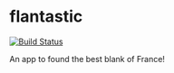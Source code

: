 # flantastic

[![Build Status](https://travis-ci.org/Simarra/django-flantastic.svg?branch=develop)](https://travis-ci.org/Simarra/django-flantastic)

An app to found the best blank of France!

